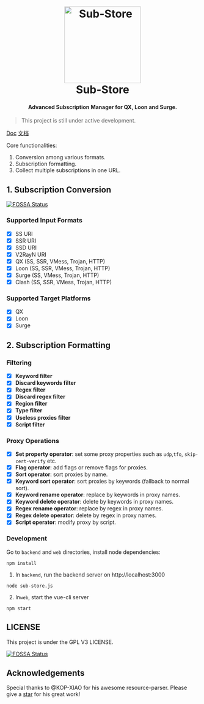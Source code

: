 <h1 align="center">
  <img src="https://raw.githubusercontent.com/58xinian/icon/master/Sub-Store1.png" alt="Sub-Store" width="200">
  <br>Sub-Store<br>
</h1>

<h4 align="center">Advanced Subscription Manager for QX, Loon and Surge.</h4>

> This project is still under active development.

[Doc](https://www.notion.so/Sub-Store-6259586994d34c11a4ced5c406264b46) [文档](https://www.notion.so/Sub-Store-6259586994d34c11a4ced5c406264b46)


Core functionalities:
1. Conversion among various formats.
2. Subscription formatting.
3. Collect multiple subscriptions in one URL.
## 1. Subscription Conversion
[![FOSSA Status](https://app.fossa.com/api/projects/git%2Bgithub.com%2FPeng-YM%2FSub-Store.svg?type=shield)](https://app.fossa.com/projects/git%2Bgithub.com%2FPeng-YM%2FSub-Store?ref=badge_shield)

### Supported Input Formats
- [x] SS URI
- [x] SSR URI
- [x] SSD URI
- [x] V2RayN URI
- [x] QX (SS, SSR, VMess, Trojan, HTTP)
- [x] Loon (SS, SSR, VMess, Trojan, HTTP)
- [x] Surge (SS, VMess, Trojan, HTTP)
- [x] Clash (SS, SSR, VMess, Trojan, HTTP)

### Supported Target Platforms
- [x] QX
- [x] Loon
- [x] Surge

## 2. Subscription Formatting
### Filtering
- [x] **Keyword filter**
- [x] **Discard keywords filter**
- [x] **Regex filter**
- [x] **Discard regex filter**
- [x] **Region filter**
- [x] **Type filter**
- [x] **Useless proxies filter**
- [x] **Script filter**

### Proxy Operations
- [x] **Set property operator**: set some proxy properties such as `udp`,`tfo`, `skip-cert-verify` etc.
- [x] **Flag operator**: add flags or remove flags for proxies.
- [x] **Sort operator**: sort proxies by name.
- [x] **Keyword sort operator**: sort proxies by keywords (fallback to normal sort).
- [x] **Keyword rename operator**: replace by keywords in proxy names.
- [x] **Keyword delete operator**: delete by keywords in proxy names.
- [x] **Regex rename operator**: replace by regex in proxy names.
- [x] **Regex delete operator**: delete by regex in proxy names.
- [x] **Script operator**: modify proxy by script.

### Development
Go to `backend` and `web` directories, install node dependencies:
```
npm install
```

1. In `backend`, run the backend server on http://localhost:3000

```
node sub-store.js
```

2. In`web`, start the vue-cli server
```
npm start
```

## LICENSE
This project is under the GPL V3 LICENSE.


[![FOSSA Status](https://app.fossa.com/api/projects/git%2Bgithub.com%2FPeng-YM%2FSub-Store.svg?type=large)](https://app.fossa.com/projects/git%2Bgithub.com%2FPeng-YM%2FSub-Store?ref=badge_large)

## Acknowledgements
Special thanks to @KOP-XIAO for his awesome resource-parser. Please give a [star](https://github.com/KOP-XIAO/QuantumultX) for his great work!